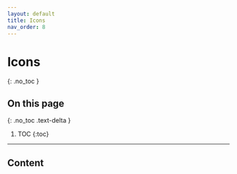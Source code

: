```yaml
---
layout: default
title: Icons
nav_order: 8    
---
```


# Icons
{: .no_toc }

## On this page
{: .no_toc .text-delta }

1. TOC
{:toc}

---

## Content
